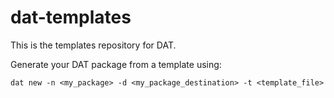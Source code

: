 # dat-templates

This is the templates repository for DAT.

Generate your DAT package from a template using:

`
    dat new -n <my_package> -d <my_package_destination> -t <template_file> 
`
